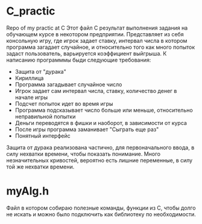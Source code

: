 # C_practic
Repo of my practic at C
Этот файл С результат выполнения задания на обучающем курсе в некотором предприятии. 
Представляет из себя консольную игру, где игрок задает ставку, интервал числа в котором программа загадает случайное, и относительно того как много попыток задаст пользователь, варьируется коэффициент выйгрыша.
К написанию программмы быди следующие требования:
- Защита от "дурака"
- Кириллица
- Программа загадывает случайное число
- Игрок задает сам интервал числа, ставку, количество денег в начале игры
- Подсчет попыток идет во время игры
- Программа подсказывает число больше или меньше, относительно неправильной попытки
- Деньги переводятся в фишки и наоборот, в зависимости от курса
- После игры программа заманивает "Сыграть еще раз"
- Понятный интерфейс

Защита от дурака реализована частично, для первоначального ввода, в силу нехватки времени, чтобы показать понимание.
Много незначительных кривостей, вероятно есть лишние переменные, в силу той же нехватки времени.

# myAlg.h
Файл в котором собираю полезные команды, функции из С, чтобы долго не искать и можно было подключить как библиотеку по необходимости.
